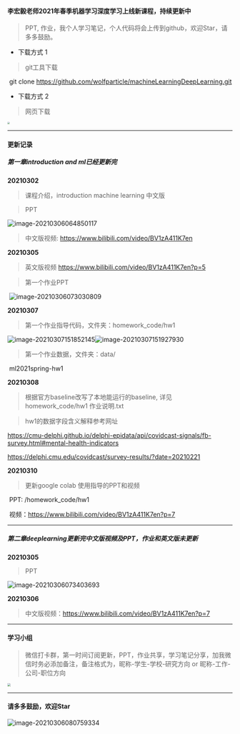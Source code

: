 #### 李宏毅老师2021年春季机器学习深度学习上线新课程，持续更新中

> PPT, 作业，我个人学习笔记，个人代码将会上传到github，欢迎Star，请多多鼓励。

- 下载方式 1

> git工具下载

​			git clone https://github.com/wolfparticle/machineLearningDeepLearning.git

- 下载方式 2

>  网页下载		

<img src="https://ai360.oss-cn-beijing.aliyuncs.com/blog/image-20210306075935050.png" style="zoom:30%;" />

---

#### 更新记录

##### 第一章introduction and ml已经更新完

**20210302**

> 课程介绍，introduction machine learning 中文版 

>  PPT

![image-20210306064850117](https://ai360.oss-cn-beijing.aliyuncs.com/blog/image-20210306064850117.png)

> 中文版视频:  https://www.bilibili.com/video/BV1zA411K7en

**20210305**

> 英文版视频  https://www.bilibili.com/video/BV1zA411K7en?p=5

> 第一个作业PPT

​	![image-20210306073030809](https://ai360.oss-cn-beijing.aliyuncs.com/blog/image-20210306073030809.png)

**20210307**

> 第一个作业指导代码，文件夹：homework_code/hw1

![image-20210307151852145](https://ai360.oss-cn-beijing.aliyuncs.com/blog/image-20210307151852145.png)![image-20210307151927930](https://ai360.oss-cn-beijing.aliyuncs.com/blog/image-20210307151927930.png)

> 第一个作业数据，文件夹：data/

​         ml2021spring-hw1

**20210308**

> 根据官方baseline改写了本地能运行的baseline, 详见 homework_code/hw1 作业说明.txt

> hw1的数据字段含义解释参考网址

https://cmu-delphi.github.io/delphi-epidata/api/covidcast-signals/fb-survey.html#mental-health-indicators

https://delphi.cmu.edu/covidcast/survey-results/?date=20210221

**20210310**

> 更新google colab 使用指导的PPT和视频

​    PPT: /homework_code/hw1

​	视频：https://www.bilibili.com/video/BV1zA411K7en?p=7

---

##### 第二章deeplearning更新完中文版视频及PPT，作业和英文版未更新

**20210305**

>  PPT

![image-20210306073403693](https://ai360.oss-cn-beijing.aliyuncs.com/blog/image-20210306073403693.png)

**20210306**

> 中文版视频：https://www.bilibili.com/video/BV1zA411K7en?p=7

---

#### 学习小组

> 微信打卡群，第一时间订阅更新，PPT，作业共享，学习笔记分享，加我微信时务必添加备注，备注格式为，昵称-学生-学校-研究方向 or 昵称-工作-公司-职位方向

<img src="https://ai360.oss-cn-beijing.aliyuncs.com/blog/image-20210306072233264.png" style="zoom:43%;" />

---

#### 请多多鼓励，欢迎Star

![image-20210306080759334](https://ai360.oss-cn-beijing.aliyuncs.com/blog/image-20210306080759334.png)